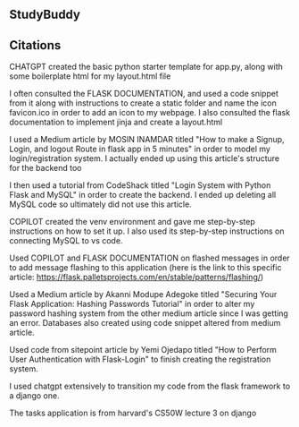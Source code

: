 ## StudyBuddy

## Citations
CHATGPT created the basic python starter template for app.py, along with some boilerplate html for my layout.html file

I often consulted the FLASK DOCUMENTATION, and used a code snippet from it along with instructions to create a static folder and name the icon favicon.ico in order to add an icon to my webpage. I also consulted the flask documentation to implement jinja and create a layout.html

I used a Medium article by MOSIN INAMDAR titled "How to make a Signup, Login, and logout Route in flask app in 5 minutes" in order to model my login/registration system. I actually ended up using this article's structure for the backend too

I then used a tutorial from CodeShack titled "Login System with Python Flask and MySQL" in order to create the backend. I ended up deleting all MySQL code so ultimately did not use this article. 

COPILOT created the venv environment and gave me step-by-step instructions on how to set it up. I also used its step-by-step instructions on connecting MySQL to vs code. 

Used COPILOT and FLASK DOCUMENTATION on flashed messages in order to add message flashing to this application (here is the link to this specific article: https://flask.palletsprojects.com/en/stable/patterns/flashing/)

Used a Medium article by Akanni Modupe Adegoke titled "Securing Your Flask Application: Hashing Passwords Tutorial" in order to alter my password hashing system from the other medium article since I was getting an error. Databases also created using code snippet altered from medium article. 

Used code from sitepoint article by Yemi Ojedapo titled "How to Perform User Authentication with Flask-Login" to finish creating the registration system. 

I used chatgpt extensively to transition my code from the flask framework to a django one. 

The tasks application is from harvard's CS50W lecture 3 on django